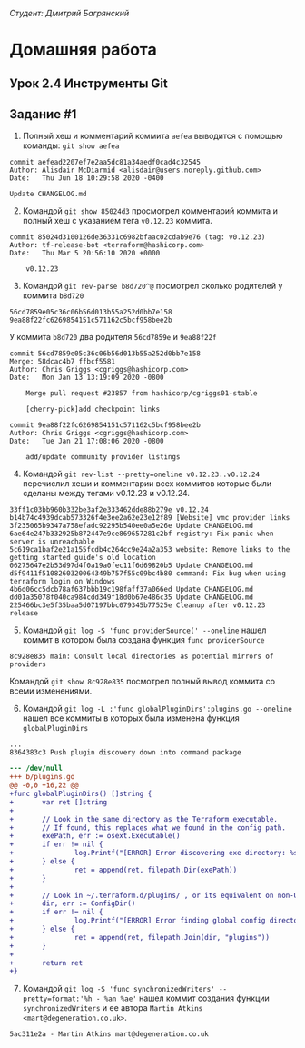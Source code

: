 *Студент: Дмитрий Багрянский*

# Домашняя работа

## Урок 2.4 Инструменты Git

## Задание #1

1. Полный хеш и комментарий коммита `aefea` выводится с помощью команды: `git show aefea`
```
commit aefead2207ef7e2aa5dc81a34aedf0cad4c32545
Author: Alisdair McDiarmid <alisdair@users.noreply.github.com>
Date:   Thu Jun 18 10:29:58 2020 -0400

Update CHANGELOG.md
```
2. Командой `git show 85024d3` просмотрел комментарий коммита и полный хеш с указанием тега `v0.12.23` коммита.
```
commit 85024d3100126de36331c6982bfaac02cdab9e76 (tag: v0.12.23)
Author: tf-release-bot <terraform@hashicorp.com>
Date:   Thu Mar 5 20:56:10 2020 +0000

    v0.12.23
```
3. Командой `git rev-parse b8d720^@` посмотрел сколько родителей у коммита `b8d720`

```
56cd7859e05c36c06b56d013b55a252d0bb7e158
9ea88f22fc6269854151c571162c5bcf958bee2b
```
У коммита `b8d720` два родителя `56cd7859e` и `9ea88f22f`
```
commit 56cd7859e05c36c06b56d013b55a252d0bb7e158
Merge: 58dcac4b7 ffbcf5581
Author: Chris Griggs <cgriggs@hashicorp.com>
Date:   Mon Jan 13 13:19:09 2020 -0800

    Merge pull request #23857 from hashicorp/cgriggs01-stable

    [cherry-pick]add checkpoint links
```
```
commit 9ea88f22fc6269854151c571162c5bcf958bee2b
Author: Chris Griggs <cgriggs@hashicorp.com>
Date:   Tue Jan 21 17:08:06 2020 -0800

    add/update community provider listings
```

4. Командой `git rev-list --pretty=oneline v0.12.23..v0.12.24` перечислил хеши и комментарии всех коммитов которые были сделаны между тегами v0.12.23 и v0.12.24.
```
33ff1c03bb960b332be3af2e333462dde88b279e v0.12.24
b14b74c4939dcab573326f4e3ee2a62e23e12f89 [Website] vmc provider links
3f235065b9347a758efadc92295b540ee0a5e26e Update CHANGELOG.md
6ae64e247b332925b872447e9ce869657281c2bf registry: Fix panic when server is unreachable
5c619ca1baf2e21a155fcdb4c264cc9e24a2a353 website: Remove links to the getting started guide's old location
06275647e2b53d97d4f0a19a0fec11f6d69820b5 Update CHANGELOG.md
d5f9411f5108260320064349b757f55c09bc4b80 command: Fix bug when using terraform login on Windows
4b6d06cc5dcb78af637bbb19c198faff37a066ed Update CHANGELOG.md
dd01a35078f040ca984cdd349f18d0b67e486c35 Update CHANGELOG.md
225466bc3e5f35baa5d07197bbc079345b77525e Cleanup after v0.12.23 release
```
5. Командой `git log -S 'func providerSource(' --oneline` нашел коммит в котором была создана функция `func providerSource`
```
8c928e835 main: Consult local directories as potential mirrors of providers
```
Командой `git show 8c928e835` посмотрел полный вывод коммита со всеми изменениями.

6. Командой `git log -L :'func globalPluginDirs':plugins.go --oneline` нашел все коммиты в которых была изменена функция `globalPluginDirs`
```
...
8364383c3 Push plugin discovery down into command package
```
```diff --git a/plugins.go b/plugins.go
--- /dev/null
+++ b/plugins.go
@@ -0,0 +16,22 @@
+func globalPluginDirs() []string {
+       var ret []string
+
+       // Look in the same directory as the Terraform executable.
+       // If found, this replaces what we found in the config path.
+       exePath, err := osext.Executable()
+       if err != nil {
+               log.Printf("[ERROR] Error discovering exe directory: %s", err)
+       } else {
+               ret = append(ret, filepath.Dir(exePath))
+       }
+
+       // Look in ~/.terraform.d/plugins/ , or its equivalent on non-UNIX
+       dir, err := ConfigDir()
+       if err != nil {
+               log.Printf("[ERROR] Error finding global config directory: %s", err)
+       } else {
+               ret = append(ret, filepath.Join(dir, "plugins"))
+       }
+
+       return ret
+}
```
7. Командой `git log -S 'func synchronizedWriters' --pretty=format:'%h - %an %ae'` нашел коммит создания функции `synchronizedWriters` и ее автора `Martin Atkins <mart@degeneration.co.uk>`.
```
5ac311e2a - Martin Atkins mart@degeneration.co.uk
```

